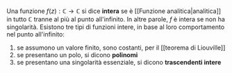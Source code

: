 Una funzione $f(z): \mathbb{C} \rightarrow \mathbb{C}$ si dice **intera** se è [[Funzione analitica|analitica]] in tutto $\mathbb{C}$ tranne al più al punto all'infinito. In altre parole, $f$ è intera se non ha singolarità. Esistono tre tipi di funzioni intere, in base al loro comportamento nel punto all'infinito:
1. se assumono un valore finito, sono costanti, per il [[teorema di Liouville]]
2. se presentano un polo, si dicono **polinomi**
3. se presentano una singolarità essenziale, si dicono **trascendenti intere**